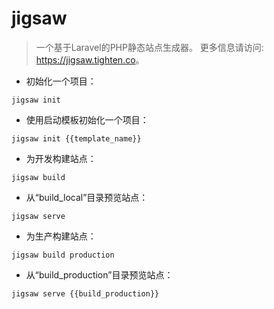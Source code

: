 # jigsaw

> 一个基于Laravel的PHP静态站点生成器。
> 更多信息请访问: <https://jigsaw.tighten.co>。

- 初始化一个项目：

`jigsaw init`

- 使用启动模板初始化一个项目：

`jigsaw init {{template_name}}`

- 为开发构建站点：

`jigsaw build`

- 从“build_local”目录预览站点：

`jigsaw serve`

- 为生产构建站点：

`jigsaw build production`

- 从“build_production”目录预览站点：

`jigsaw serve {{build_production}}`